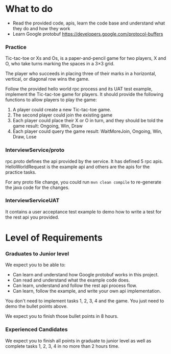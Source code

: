 # What to do

* Read the provided code, apis, learn the code base and understand what they do and how they work
* Learn Google protobuf https://developers.google.com/protocol-buffers

### Practice
Tic-tac-toe or Xs and Os, is a paper-and-pencil game for two players, X and O, who take turns marking the spaces in a 3×3 grid.

The player who succeeds in placing three of their marks in a horizontal, vertical, or diagonal row wins the game.

Follow the provided hello world rpc process and its UAT test example, implement the Tic-tac-toe game for players. It should provide the following functions to allow players to play the game:

1. A player could create a new Tic-tac-toe game.
2. The second player could join the existing game
3. Each player could place their X or O in turn, and they should be told the game result: Ongoing, Win, Draw
4. Each player could query the game result: WaitMoreJoin, Ongoing, Win, Draw, Lose


### InterviewService/proto
rpc.proto defines the api provided by the service. It has defined 5 rpc apis. HelloWorldRequest is the example api and others are the apis for the practice tasks.

For any proto file change, you could run `mvn clean compile` to re-generate the java code for the changes.
  
### InterviewServiceUAT
It contains a user acceptance test example to demo how to write a test for the rest api you provided.

# Level of Requirements

### Graduates to Junior level
We expect you to be able to:
* Can learn and understand how Google protobuf works in this project.
* Can read and understand what the example code does.
* Can learn, understand and follow the rest api process flow.
* Can learn, follow the example, and write your own api implementation.

You don't need to implement tasks 1, 2, 3, 4 and the game. You just need to demo the bullet points above.

We expect you to finish those bullet points in 8 hours.

### Experienced Candidates
We expect you to finish all points in graduate to junior level as well as complete tasks 1, 2, 3, 4 in no more than 2 hours time.